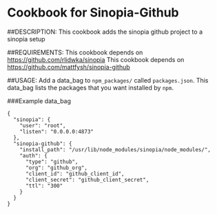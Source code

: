 # Cookbook for Sinopia-Github

##DESCRIPTION:
This cookbook adds the sinopia github project to a sinopia setup

##REQUIREMENTS:
This cookbook depends on https://github.com/rlidwka/sinopia
This cookbook depends on https://github.com/mattfysh/sinopia-github

##USAGE:
Add a data_bag to `npm_packages/` called `packages.json`. This data_bag lists
the packages that you want installed by `npm`.

###Example data_bag

```
{
  "sinopia": {
    "user": "root",
    "listen": "0.0.0.0:4873"
  },
  "sinopia-github": {
    "install_path": "/usr/lib/node_modules/sinopia/node_modules/",
    "auth": {
      "type": "github",
      "org": "github_org",
      "client_id": "github_client_id",
      "client_secret": "github_client_secret",
      "ttl": "300"
    }
  }
}
```

